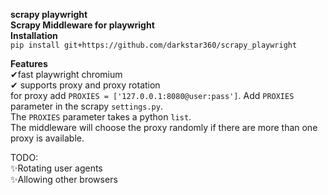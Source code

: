 **scrapy playwright**\
**Scrapy Middleware for playwright**\
**Installation**\
`pip install git+https://github.com/darkstar360/scrapy_playwright`

**Features**\
✔fast playwright chromium\
✔ supports proxy and proxy rotation\
for proxy add `PROXIES = ['127.0.0.1:8080@user:pass']`. Add `PROXIES` parameter in the scrapy `settings.py`.<br>
The `PROXIES` parameter takes a python `list`.\
The middleware will choose the proxy randomly if there are more than one proxy is available.

TODO:\
✨Rotating user agents<br> ✨Allowing other browsers